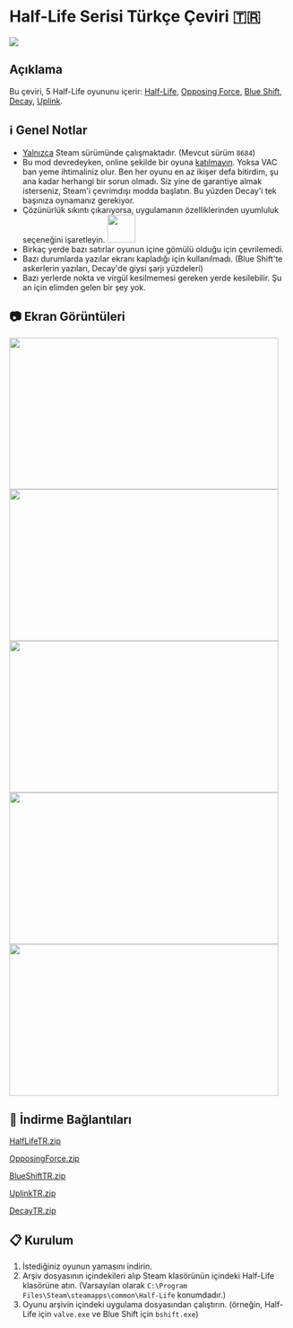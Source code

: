 # Half-Life Serisi Türkçe Çeviri :tr:

![](https://cdn.cloudflare.steamstatic.com/steam/bundles/237/asp6kpl8s8s9xopt/header_586x192.jpg)

## Açıklama
Bu çeviri, 5 Half-Life oyununu içerir:
[Half-Life](https://store.steampowered.com/app/70), [Opposing Force](https://store.steampowered.com/app/50), [Blue Shift](https://store.steampowered.com/app/130), [Decay](https://www.moddb.com/mods/half-life-decay), [Uplink](https://www.halflifeuplink.com/hlulsl).

## :information_source: Genel Notlar
 - <ins>Yalnızca</ins> Steam sürümünde çalışmaktadır. (Mevcut sürüm `8684`)
-   Bu mod devredeyken, online şekilde bir oyuna  <ins>katılmayın</ins>. Yoksa VAC ban yeme ihtimaliniz olur. Ben her oyunu en az ikişer defa bitirdim, şu ana kadar herhangi bir sorun olmadı. Siz yine de garantiye almak isterseniz, Steam'i çevrimdışı modda başlatın. Bu yüzden Decay'i tek başınıza oynamanız gerekiyor.
-  Çözünürlük sıkıntı çıkarıyorsa, uygulamanın özelliklerinden uyumluluk seçeneğini işaretleyin. <img src="https://img.donanimhaber.com/upfiles/794792/66454e33-7d67-48fc-b0be-3520d8dc719e.jpeg" width="50" height="50" />
- Birkaç yerde bazı satırlar oyunun içine gömülü olduğu için çevrilemedi.
- Bazı durumlarda yazılar ekranı kapladığı için kullanılmadı. (Blue Shift'te askerlerin yazıları, Decay'de giysi şarjı yüzdeleri)
- Bazı yerlerde nokta ve virgül kesilmemesi gereken yerde kesilebilir. Şu an için elimden gelen bir şey yok.

## :camera: Ekran Görüntüleri
<img src="https://i.imgur.com/li0tszg.jpg" width="480" height="270" /> <img src="https://i.imgur.com/pB5aYFM.jpg" width="480" height="270" /> <img src="https://i.imgur.com/mp0kDtl.jpg" width="480" height="270" /> <img src="https://i.imgur.com/8gKEzvk.jpg" width="480" height="270" /> <img src="https://i.imgur.com/wfMd2n8.jpg" width="480" height="270" />

## :floppy_disk: İndirme Bağlantıları
[HalfLifeTR.zip](https://github.com/qabRieL99/HalfLifeSerisiTurkce/files/5604479/HalfLifeTR.zip)

[OpposingForce.zip](https://github.com/qabRieL99/HalfLifeSerisiTurkce/files/5604480/OpposingForce.zip)

[BlueShiftTR.zip](https://github.com/qabRieL99/HalfLifeSerisiTurkce/files/5604482/BlueShiftTR.zip)

[UplinkTR.zip](https://github.com/qabRieL99/HalfLifeSerisiTurkce/files/5604481/UplinkTR.zip)

[DecayTR.zip](https://github.com/qabRieL99/HalfLifeSerisiTurkce/files/5604483/DecayTR.zip)

## :clipboard: Kurulum
 1. İstediğiniz oyunun yamasını indirin.
 2. Arşiv dosyasının içindekileri alıp Steam klasörünün içindeki Half-Life klasörüne atın. (Varsayılan olarak `C:\Program Files\Steam\steamapps\common\Half-Life` konumdadır.)
 3. Oyunu arşivin içindeki uygulama dosyasından çalıştırın. (örneğin, Half-Life için `valve.exe` ve Blue Shift için `bshift.exe`)
